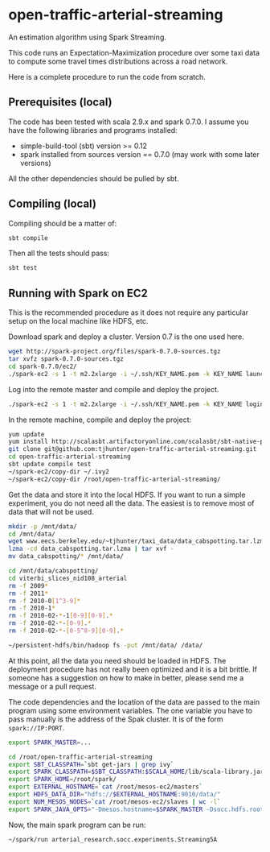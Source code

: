 open-traffic-arterial-streaming
===============================

An estimation algorithm using Spark Streaming.

This code runs an Expectation-Maximization procedure over some taxi data to compute some travel times distributions across a road network.

Here is a complete procedure to run the code from scratch.

Prerequisites (local)
-----------------------

The code has been tested with scala 2.9.x and spark 0.7.0. I assume you have the following libraries and programs installed:

- simple-build-tool (sbt) version >= 0.12
- spark installed from sources version == 0.7.0 (may work with some later versions)

All the other dependencies should be pulled by sbt.

Compiling (local)
------------------

Compiling should be a matter of:

```bash
sbt compile
```

Then all the tests should pass:

```bash
sbt test
```

Running with Spark on EC2
--------------------------

This is the recommended procedure as it does not require any particular setup on the local machine like HDFS, etc.

Download spark and deploy a cluster. Version 0.7 is the one used here.

```bash
wget http://spark-project.org/files/spark-0.7.0-sources.tgz
tar xvfz spark-0.7.0-sources.tgz
cd spark-0.7.0/ec2/
./spark-ec2 -s 1 -t m2.2xlarge -i ~/.ssh/KEY_NAME.pem -k KEY_NAME launch streaming-test
```

Log into the remote master and compile and deploy the project.

```bash
./spark-ec2 -s 1 -t m2.2xlarge -i ~/.ssh/KEY_NAME.pem -k KEY_NAME login streaming-test
```

In the remote machine, compile and deploy the project:

```bash
yum update
yum install http://scalasbt.artifactoryonline.com/scalasbt/sbt-native-packages/org/scala-sbt/sbt//0.12.2/sbt.rpm
git clone git@github.com:tjhunter/open-traffic-arterial-streaming.git
cd open-traffic-arterial-streaming
sbt update compile test
~/spark-ec2/copy-dir ~/.ivy2
~/spark-ec2/copy-dir /root/open-traffic-arterial-streaming/
```

Get the data and store it into the local HDFS. If you want to run a simple experiment, you do not need all the data.
The easiest is to remove most of data that will not be used.

```bash
mkdir -p /mnt/data/
cd /mnt/data/
wget www.eecs.berkeley.edu/~tjhunter/taxi_data/data_cabspotting.tar.lzma
lzma -cd data_cabspotting.tar.lzma | tar xvf -
mv data_cabspotting/* /mnt/data/

cd /mnt/data/cabspotting/
cd viterbi_slices_nid108_arterial
rm -f 2009*
rm -f 2011*
rm -f 2010-0[1^3-9]*
rm -f 2010-1*
rm -f 2010-02-*-1[0-9][0-9].*
rm -f 2010-02-*-[0-9].*
rm -f 2010-02-*-[0-5^8-9][0-9].*

~/persistent-hdfs/bin/hadoop fs -put /mnt/data/ /data/
```

At this point, all the data you need should be loaded in HDFS. The deployment procedure has not really been optimized and it is 
a bit brittle. If someone has a suggestion on how to make in better, please send me a message or a pull request.

The code dependencies and the location of the data are passed to the main program using some environment variables. 
The one variable you have to pass manually is the address of the Spak cluster. It is of the form `spark://IP:PORT`.

```bash
export SPARK_MASTER=...
```

```bash
cd /root/open-traffic-arterial-streaming
export SBT_CLASSPATH=`sbt get-jars | grep ivy`
export SPARK_CLASSPATH=$SBT_CLASSPATH:$SCALA_HOME/lib/scala-library.jar
export SPARK_HOME=/root/spark/
export EXTERNAL_HOSTNAME=`cat /root/mesos-ec2/masters`
export HDFS_DATA_DIR="hdfs://$EXTERNAL_HOSTNAME:9010/data/"
export NUM_MESOS_NODES=`cat /root/mesos-ec2/slaves | wc -l`
export SPARK_JAVA_OPTS="-Dmesos.hostname=$SPARK_MASTER -Dsocc.hdfs.root=$HDFS_DATA_DIR -Dmesos.nodes.count=$NUM_MESOS_NODES"
```

Now, the main spark program can be run:

```bash
~/spark/run arterial_research.socc.experiments.Streaming5A 
```